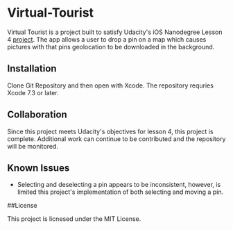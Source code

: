 # Virtual-Tourist

Virtual Tourist is a project built to satisfy Udacity's iOS Nanodegree Lesson 4 [project](https://www.udacity.com/course/ios-persistence-and-core-data--ud325). The app allows a user to drop a pin on
a map which causes pictures with that pins geolocation to be downloaded in the background. 

## Installation

Clone Git Repository and then open with Xcode. The repository requries Xcode 7.3 or later.

## Collaboration

Since this project meets Udacity's objectives for lesson 4, this project is complete. Additional work can continue to be contributed
and the repository will be monitored. 

## Known Issues

* Selecting and deselecting a pin appears to be inconsistent, however, is limited this project's implementation of both selecting 
and moving a pin.

##License

This project is licnesed under the MIT License. 
